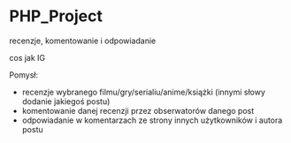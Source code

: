 # PHP_Project
recenzje, komentowanie i odpowiadanie

cos jak IG

Pomysł:
- recenzje wybranego filmu/gry/serialiu/anime/książki (innymi słowy dodanie jakiegoś postu)
- komentowanie danej recenzji przez obserwatorów danego post
- odpowiadanie w komentarzach ze strony innych użytkowników i autora postu
